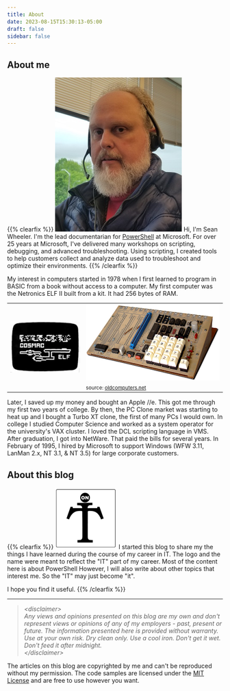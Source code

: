 ```yaml
---
title: About
date: 2023-08-15T15:30:13-05:00
draft: false
sidebar: false
---
```


## About me

{{% clearfix %}}
![Sean D. Wheeler][05] Hi, I'm Sean Wheeler. I'm the lead documentarian for [PowerShell][02] at
Microsoft. For over 25 years at Microsoft, I've delivered many workshops on scripting, debugging,
and advanced troubleshooting. Using scripting, I created tools to help customers collect and analyze
data used to troubleshoot and optimize their environments.
{{% /clearfix %}}

My interest in computers started in 1978 when I first learned to program in BASIC from a book
without access to a computer. My first computer was the Netronics ELF II built from a kit. It had
256 bytes of RAM.

|                       |                                                                              |
| --------------------- | ---------------------------------------------------------------------------- |
| ![Elf 2 graphics][04] | ![Netronics Elf 2 computer][01]<br><sub>source: [oldcomputers.net][07]</sub> |

Later, I saved up my money and bought an Apple //e. This got me through my first two years of
college. By then, the PC Clone market was starting to heat up and I bought a Turbo XT clone, the
first of many PCs I would own. In college I studied Computer Science and worked as a system operator
for the university's VAX cluster. I loved the DCL scripting language in VMS. After graduation, I got
into NetWare. That paid the bills for several years. In February of 1995, I hired by Microsoft to
support Windows (WFW 3.11, LanMan 2.x, NT 3.1, & NT 3.5) for large corporate customers.

## About this blog

{{% clearfix %}}
![Blog logo][06] I started this blog to share my the things I have learned during the course of
my career in IT. The logo and the name were meant to reflect the "IT" part of my career. Most of the
content here is about PowerShell However, I will also write about other topics that interest me. So
the "IT" may just become "it".

I hope you find it useful.
{{% /clearfix %}}

---

> _&lt;disclaimer&gt;_<br>
> _Any views and opinions presented on this blog are my own and don't represent views or opinions of
> any of my employers - past, present or future. The information presented here is provided without
> warranty. Use at your own risk. Dry clean only. Use a cool iron. Don't get it wet. Don't feed it
> after midnight._<br>
> _&lt;/disclaimer&gt;_

The articles on this blog are copyrighted by me and can't be reproduced without my permission. The
code samples are licensed under the [MIT License][03] and are free to use however you want.

<!-- link references -->
[01]: netronics-elf.jpg "Netronics ELF II"
[02]: https://learn.microsoft.com/powershell
[03]: https://opensource.org/licenses/MIT
[04]: tvgrafik.png
[05]: Profile-20190514-4x5.jpg?height=200px#float-start
[06]: OnIT-15x15.png#float-start
[07]: https://oldcomputers.net/netronics-elf.html
